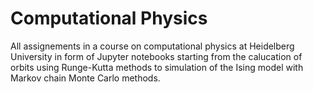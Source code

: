 # Computational Physics
All assignements in a course on computational physics at Heidelberg University in form of Jupyter notebooks starting from the calucation of orbits using Runge-Kutta methods to simulation of the Ising model with Markov chain Monte Carlo methods.
